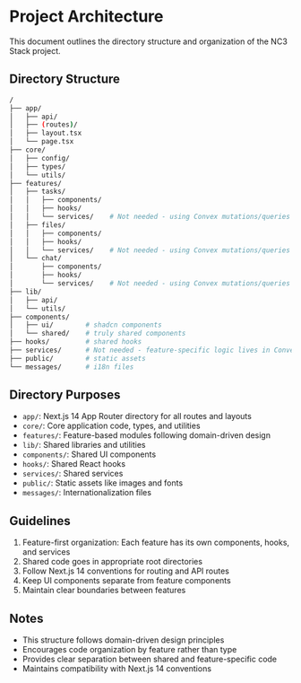 # Project Architecture

This document outlines the directory structure and organization of the NC3 Stack project.

## Directory Structure

```bash
/
├── app/
│   ├── api/
│   ├── (routes)/
│   ├── layout.tsx
│   └── page.tsx
├── core/
│   ├── config/
│   ├── types/
│   └── utils/
├── features/
│   ├── tasks/
│   │   ├── components/
│   │   ├── hooks/
│   │   └── services/    # Not needed - using Convex mutations/queries
│   ├── files/
│   │   ├── components/
│   │   ├── hooks/
│   │   └── services/    # Not needed - using Convex mutations/queries
│   └── chat/
│       ├── components/
│       ├── hooks/
│       └── services/    # Not needed - using Convex mutations/queries
├── lib/
│   ├── api/
│   └── utils/
├── components/
│   ├── ui/        # shadcn components
│   └── shared/    # truly shared components
├── hooks/         # shared hooks
├── services/      # Not needed - feature-specific logic lives in Convex
├── public/        # static assets
└── messages/      # i18n files
```

## Directory Purposes

- `app/`: Next.js 14 App Router directory for all routes and layouts
- `core/`: Core application code, types, and utilities
- `features/`: Feature-based modules following domain-driven design
- `lib/`: Shared libraries and utilities
- `components/`: Shared UI components
- `hooks/`: Shared React hooks
- `services/`: Shared services
- `public/`: Static assets like images and fonts
- `messages/`: Internationalization files

## Guidelines

1. Feature-first organization: Each feature has its own components, hooks, and services
2. Shared code goes in appropriate root directories
3. Follow Next.js 14 conventions for routing and API routes
4. Keep UI components separate from feature components
5. Maintain clear boundaries between features

## Notes

- This structure follows domain-driven design principles
- Encourages code organization by feature rather than type
- Provides clear separation between shared and feature-specific code
- Maintains compatibility with Next.js 14 conventions
